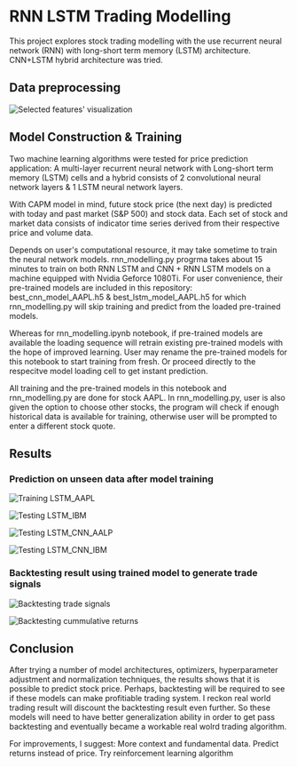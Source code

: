 # RNN LSTM Trading Modelling

This project explores stock trading modelling with the use recurrent neural network (RNN) with long-short term memory (LSTM) architecture.  CNN+LSTM hybrid architecture was tried.

## Data preprocessing
[image0]: https://github.com/jiewwantan/RNN_LSTM_trading_model/blob/master/features_visualization_AAPL.png "Selected features' visualization"
![Selected features' visualization][image0]

## Model Construction & Training
Two machine learning algorithms were tested for price prediction application: A multi-layer recurrent neural network with Long-short term memory (LSTM) cells and a hybrid consists of 2 convolutional neural network layers & 1 LSTM neural network layers.

With CAPM model in mind, future stock price (the next day) is predicted with today and past market (S&P 500) and stock data. Each set of stock and market data consists of indicator time series derived from their respective price and volume data.

Depends on user's computational resource, it may take sometime to train the neural network models. rnn_modelling.py progrma takes about 15 minutes to train on both RNN LSTM and CNN + RNN LSTM models on a machine equipped with Nvidia Geforce 1080Ti. For user convenience, their pre-trained models are included in this repository: best_cnn_model_AAPL.h5 & best_lstm_model_AAPL.h5 for which rnn_modelling.py will skip training and predict from the loaded pre-trained models.

Whereas for rnn_modelling.ipynb notebook, if pre-trained models are available the loading sequence will retrain existing pre-trained models with the hope of improved learning. User may rename the pre-trained models for this notebook to start training from fresh. Or proceed directly to the respecitve model loading cell to get instant prediction.

All training and the pre-trained models in this notebook and rnn_modelling.py are done for stock AAPL. In rnn_modelling.py, user is also given the option to choose other stocks, the program will check if enough historical data is available for training, otherwise user will be prompted to enter a different stock quote.

## Results
### Prediction on unseen data after model training

[image1]: https://github.com/jiewwantan/RNN_LSTM_trading_model/blob/master/prediction_LSTM_AAPL_train.png "Training LSTM_AAPL"
![Training LSTM_AAPL][image1]

[image2]: https://github.com/jiewwantan/RNN_LSTM_trading_model/blob/master/prediction_LSTM_IBM.png "Testing LSTM_IBM"
![Testing LSTM_IBM][image2]

[image3]: https://github.com/jiewwantan/RNN_LSTM_trading_model/blob/master/prediction_CNN_AAPL.png "Testing LSTM_CNN_AAPL"
![Testing LSTM_CNN_AALP][image3]

[image4]: https://github.com/jiewwantan/RNN_LSTM_trading_model/blob/master/prediction_CNN_IBM.png "Testing LSTM_CNN_IBM"
![Testing LSTM_CNN_IBM][image4]

### Backtesting result using trained model to generate trade signals

[image5]: https://github.com/jiewwantan/RNN_LSTM_trading_model/blob/master/AAPL_trade_signal.png "Backtesting trade signals"
![Backtesting trade signals][image5]

[image6]: https://github.com/jiewwantan/RNN_LSTM_trading_model/blob/master/AAPL_cumreturns.png "Backtesting cummulative returns"
![Backtesting cummulative returns][image6]


## Conclusion
After trying a number of model architectures, optimizers, hyperparameter adjustment and normalization techniques, the results shows that it is possible to predict stock price. Perhaps, backtesting will be required to see if these models can make profitiable trading system. I reckon real world trading result will discount the backtesting result even further. So these models will need to have better generalization ability in order to get pass backtesting and eventually became a workable real wolrd trading algorithm.

For improvements, I suggest:
More context and fundamental data.
Predict returns instead of price.
Try reinforcement learning algorithm
